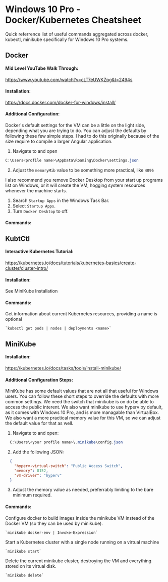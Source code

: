# Windows 10 Pro - Docker/Kubernetes Cheatsheet
Quick referrence list of useful commands aggregated across docker, kubectl, minikube specifically for Windows 10 Pro systems.

## Docker

  #### Mid Level YouTube Walk Through:

  https://www.youtube.com/watch?v=cLT7eUWKZpg&t=2494s

  #### Installation:

  https://docs.docker.com/docker-for-windows/install/

  #### Additional Configuration:

  Docker's default settings for the VM can be a little on the light side, depending what you are trying to do. You can adjust the defaults by following these few simple steps. I had to do this originally because of
  the size require to compile a larger Angular application.

  1. Navigate to and open
  ```PowerShell
  C:\Users<profile name>\AppData\Roaming\Docker\settings.json
  ```
  2. Adjust the `memoryMib` value to be something more practical, like `4096`

  I also recommend you remove Docker Desktop from your start up programs list on Windows, or it will create the VM, hogging system resources whenever the machine starts.

  1. Search `Startup Apps` in the Windows Task Bar.
  2. Select `Startup Apps`.
  3. Turn `Docker Desktop` to off.

  #### Commands:

  <pending>

## KubtCtl

  #### Interactive Kubernetes Tutorial:

  https://kubernetes.io/docs/tutorials/kubernetes-basics/create-cluster/cluster-intro/ 

  #### Installation:

  See MiniKube Installation

  #### Commands:

  Get information about current Kubernetes resources, providing a name is optional

    `kubectl get pods | nodes | deployments <name>`

## MiniKube

  #### Installation:

  https://kubernetes.io/docs/tasks/tools/install-minikube/

  #### Additional Configuration Steps:

  MiniKube has some default values that are not all that useful for Windows users. You can follow these short steps to override the defaults with more
  common settings. We need the switch that minikube is on do be able to access the public interent. We also want minikube to use hyperv by default, as it comes with Windows 10 Pro, and is more managable than VirtualBox. We also want a more practical memory value for this VM, so we can adjust the default value for that as well.

  1. Navigate to and open: 
  ```PowerShell
    C:\Users\<your profile name>\.minikube\config.json
  ```
  2. Add the following JSON:
  ```JSON
    {
      "hyperv-virtual-switch": "Public Access Switch",
      "memory": 8152,
      "vm-driver": "hyperv"
    }
  ```
  3. Adjust the memory value as needed, preferrably limiting to the bare minimum required.

  #### Commands:

  Configure docker to build images inside the minikube VM instead of the Docker VM (so they can be used by minikube).

    `minikube docker-env | Invoke-Expression`

  Start a Kubernetes cluster with a single node running on a virtual machine

    `minikube start`

  Delete the current minikube cluster, destroying the VM and everything stored on its virtual disk.

    `minikube delete`
